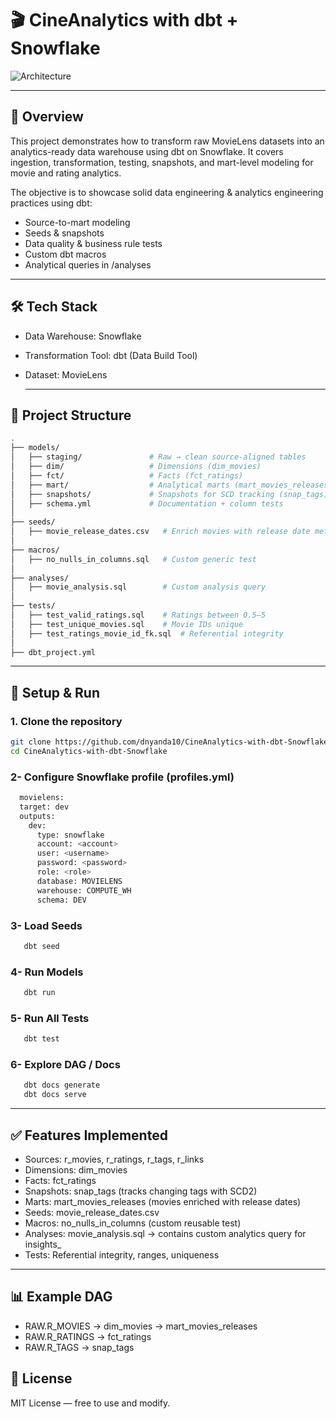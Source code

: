 # 🎬 CineAnalytics with dbt + Snowflake

![Architecture](movielens_dbt_architecture.png)

----------

## 📌 Overview

This project demonstrates how to transform raw MovieLens datasets into an analytics-ready data warehouse using dbt on Snowflake. It covers ingestion, transformation, testing, snapshots, and mart-level modeling for movie and rating analytics.

The objective is to showcase solid data engineering & analytics engineering practices using dbt:
- Source-to-mart modeling
- Seeds & snapshots
- Data quality & business rule tests
- Custom dbt macros
- Analytical queries in /analyses

----------------------------------

## 🛠 Tech Stack
- Data Warehouse: Snowflake
- Transformation Tool: dbt (Data Build Tool)
- Dataset: MovieLens

  ------------
## 📂 Project Structure
```bash
.
├── models/
│   ├── staging/               # Raw → clean source-aligned tables
│   ├── dim/                   # Dimensions (dim_movies)
│   ├── fct/                   # Facts (fct_ratings)
│   ├── mart/                  # Analytical marts (mart_movies_releases)
│   ├── snapshots/             # Snapshots for SCD tracking (snap_tags)
│   ├── schema.yml             # Documentation + column tests
│
├── seeds/
│   ├── movie_release_dates.csv   # Enrich movies with release date metadata
│
├── macros/
│   ├── no_nulls_in_columns.sql   # Custom generic test
│
├── analyses/
│   ├── movie_analysis.sql        # Custom analysis query
│
├── tests/
│   ├── test_valid_ratings.sql    # Ratings between 0.5–5
│   ├── test_unique_movies.sql    # Movie IDs unique
│   ├── test_ratings_movie_id_fk.sql  # Referential integrity
│
├── dbt_project.yml

```
-------

## 🚀 Setup & Run

### 1. Clone the repository
```bash
git clone https://github.com/dnyanda10/CineAnalytics-with-dbt-Snowflake.git
cd CineAnalytics-with-dbt-Snowflake

```

### 2- Configure Snowflake profile (profiles.yml)
```bash
  movielens:
  target: dev
  outputs:
    dev:
      type: snowflake
      account: <account>
      user: <username>
      password: <password>
      role: <role>
      database: MOVIELENS
      warehouse: COMPUTE_WH
      schema: DEV
```

### 3- Load Seeds
```bash
   dbt seed
 ``` 

### 4- Run Models
```bash
   dbt run
```

### 5- Run All Tests
```bash
   dbt test
``` 

### 6- Explore DAG / Docs
```bash
   dbt docs generate
   dbt docs serve
```
----------------

## ✅ Features Implemented
- Sources: r_movies, r_ratings, r_tags, r_links
- Dimensions: dim_movies
- Facts: fct_ratings
- Snapshots: snap_tags (tracks changing tags with SCD2)
- Marts: mart_movies_releases (movies enriched with release dates)
- Seeds: movie_release_dates.csv
- Macros: no_nulls_in_columns (custom reusable test)
- Analyses: movie_analysis.sql → contains custom analytics query for insights_
- Tests: Referential integrity, ranges, uniqueness

----------------
## 📊 Example DAG
- RAW.R_MOVIES → dim_movies → mart_movies_releases
- RAW.R_RATINGS → fct_ratings
- RAW.R_TAGS → snap_tags

## 📜 License
MIT License — free to use and modify.












